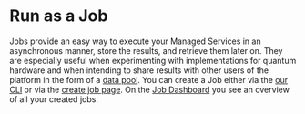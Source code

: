 # Run as a Job

Jobs provide an easy way to execute your Managed Services in an asynchronous manner, store the results, and retrieve them later on.
They are especially useful when experimenting with implementations for quantum hardware and when intending to share results with other users of the platform in the form of a [data pool](../community-platform/data-pools.md).
You can create a Job either via the [our CLI](../getting-started/quickstart.md) or via the [create job page](https://platform.planqk.de/jobs/new).
On the [Job Dashboard](https://platform.planqk.de/jobs) you see an overview of all your created jobs.

<LoomVideo url="https://www.loom.com/embed/9ee68ea9450047d1a9ce5d67b031807d?sid=ccd240aa-da86-49a3-a3cd-6330fd4add4e"/>


